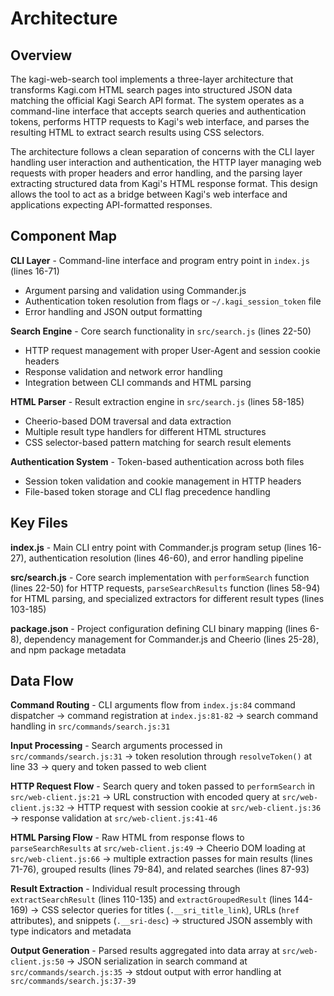 <!-- Generated: 2025-08-02T23:59:27+02:00 -->

# Architecture

## Overview

The kagi-web-search tool implements a three-layer architecture that transforms Kagi.com HTML search pages into structured JSON data matching the official Kagi Search API format. The system operates as a command-line interface that accepts search queries and authentication tokens, performs HTTP requests to Kagi's web interface, and parses the resulting HTML to extract search results using CSS selectors.

The architecture follows a clean separation of concerns with the CLI layer handling user interaction and authentication, the HTTP layer managing web requests with proper headers and error handling, and the parsing layer extracting structured data from Kagi's HTML response format. This design allows the tool to act as a bridge between Kagi's web interface and applications expecting API-formatted responses.

## Component Map

**CLI Layer** - Command-line interface and program entry point in `index.js` (lines 16-71)
- Argument parsing and validation using Commander.js
- Authentication token resolution from flags or `~/.kagi_session_token` file
- Error handling and JSON output formatting

**Search Engine** - Core search functionality in `src/search.js` (lines 22-50)
- HTTP request management with proper User-Agent and session cookie headers
- Response validation and network error handling
- Integration between CLI commands and HTML parsing

**HTML Parser** - Result extraction engine in `src/search.js` (lines 58-185)
- Cheerio-based DOM traversal and data extraction
- Multiple result type handlers for different HTML structures
- CSS selector-based pattern matching for search result elements

**Authentication System** - Token-based authentication across both files
- Session token validation and cookie management in HTTP headers
- File-based token storage and CLI flag precedence handling

## Key Files

**index.js** - Main CLI entry point with Commander.js program setup (lines 16-27), authentication resolution (lines 46-60), and error handling pipeline

**src/search.js** - Core search implementation with `performSearch` function (lines 22-50) for HTTP requests, `parseSearchResults` function (lines 58-94) for HTML parsing, and specialized extractors for different result types (lines 103-185)

**package.json** - Project configuration defining CLI binary mapping (lines 6-8), dependency management for Commander.js and Cheerio (lines 25-28), and npm package metadata

## Data Flow

**Command Routing** - CLI arguments flow from `index.js:84` command dispatcher → command registration at `index.js:81-82` → search command handling in `src/commands/search.js:31`

**Input Processing** - Search arguments processed in `src/commands/search.js:31` → token resolution through `resolveToken()` at line 33 → query and token passed to web client

**HTTP Request Flow** - Search query and token passed to `performSearch` in `src/web-client.js:21` → URL construction with encoded query at `src/web-client.js:32` → HTTP request with session cookie at `src/web-client.js:36` → response validation at `src/web-client.js:41-46`

**HTML Parsing Flow** - Raw HTML from response flows to `parseSearchResults` at `src/web-client.js:49` → Cheerio DOM loading at `src/web-client.js:66` → multiple extraction passes for main results (lines 71-76), grouped results (lines 79-84), and related searches (lines 87-93)

**Result Extraction** - Individual result processing through `extractSearchResult` (lines 110-135) and `extractGroupedResult` (lines 144-169) → CSS selector queries for titles (`.__sri_title_link`), URLs (`href` attributes), and snippets (`.__sri-desc`) → structured JSON assembly with type indicators and metadata

**Output Generation** - Parsed results aggregated into data array at `src/web-client.js:50` → JSON serialization in search command at `src/commands/search.js:35` → stdout output with error handling at `src/commands/search.js:37-39`